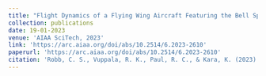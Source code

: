 ```yaml
---
title: "Flight Dynamics of a Flying Wing Aircraft Featuring the Bell Spanload"
collection: publications
date: 19-01-2023
venue: 'AIAA SciTech, 2023'
link: 'https://arc.aiaa.org/doi/abs/10.2514/6.2023-2610'
paperurl: 'https://arc.aiaa.org/doi/abs/10.2514/6.2023-2610'
citation: 'Robb, C. S., Vuppala, R. K., Paul, R. C., & Kara, K. (2023). Flight Dynamics of a Flying Wing Aircraft Featuring the Bell Spanload. In AIAA SCITECH 2023 Forum (p. 2610).'
---
```

